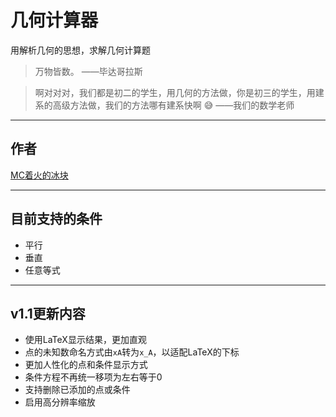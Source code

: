 # 几何计算器
用解析几何的思想，求解几何计算题
> 万物皆数。 ——毕达哥拉斯

> 啊对对对，我们都是初二的学生，用几何的方法做，你是初三的学生，用建系的高级方法做，我们的方法哪有建系快啊 :sweat_smile:
> ——我们的数学老师
---
## 作者
[MC着火的冰块](https://space.bilibili.com/551409211)

---
## 目前支持的条件
- 平行
- 垂直
- 任意等式
---
## v1.1更新内容
- 使用LaTeX显示结果，更加直观
- 点的未知数命名方式由`xA`转为`x_A`，以适配LaTeX的下标
- 更加人性化的点和条件显示方式
- 条件方程不再统一移项为左右等于0
- 支持删除已添加的点或条件
- 启用高分辨率缩放

